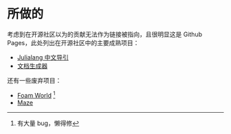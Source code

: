 # 所做的
考虑到在开源社区以为的贡献无法作为链接被指向，且很明显这是 Github Pages，此处列出在开源社区中的主要成熟项目：
- [Julialang 中文导引](https://learn.juliacn.com)
- [文档生成器](https://juliaroadmap.github.io/DoctreePages.jl/docs/index.html)

还有一些废弃项目：
- [Foam World](https://foamworld.github.io/) [^1]
- [Maze](https://github.com/Rratic/Maze)

[^1]: 有大量 bug，懒得修
